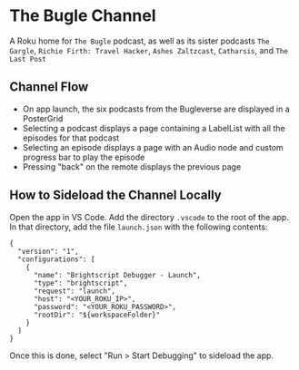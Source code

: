 # The Bugle Channel

A Roku home for `The Bugle` podcast, as well as its sister podcasts `The Gargle`, `Richie Firth: Travel Hacker`, `Ashes Zaltzcast`, `Catharsis`, and `The Last Post`

## Channel Flow

* On app launch, the six podcasts from the Bugleverse are displayed in a PosterGrid
* Selecting a podcast displays a page containing a LabelList with all the episodes for that podcast
* Selecting an episode displays a page with an Audio node and custom progress bar to play the episode
* Pressing "back" on the remote displays the previous page

## How to Sideload the Channel Locally

Open the app in VS Code. Add the directory `.vscode` to the root of the app. In that directory, add the file `launch.json` with the following contents:

```
{
  "version": "1",
  "configurations": [
    {
      "name": "Brightscript Debugger - Launch",
      "type": "brightscript",
      "request": "launch",
      "host": "<YOUR_ROKU_IP>",
      "password": "<YOUR_ROKU_PASSWORD>",
      "rootDir": "${workspaceFolder}"
    }
  ]
}
```

Once this is done, select "Run > Start Debugging" to sideload the app.
